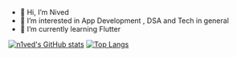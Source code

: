 - 👋 Hi, I’m Nived
- 👀 I’m interested in App Development , DSA and Tech in general
- 🌱 I’m currently learning Flutter 

[![n1ved's GitHub stats](https://github-readme-stats-olcd.vercel.app/api?username=n1ved&show_icons=true&theme=transparent&card_width=500)](https://github.com/n1ved)
[![Top Langs](https://github-readme-stats-olcd.vercel.app/api/top-langs/?username=n1ved&layout=compact&exclude_repo=n1ved.github.io&card_width=450&theme=transparent)](https://github.com/n1ved)

<!---
n1ved/n1ved is a ✨ special ✨ repository because its `README.md` (this file) appears on your GitHub profile.
You can click the Preview link to take a look at your changes.
--->
